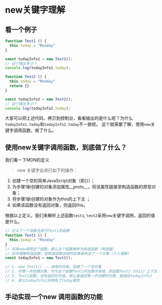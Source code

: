 # new关键字理解

## 看一个例子

```js
function Test1 () {
  this.today = "Monday"
}

const todayInfo1 = new Test1();
// 这个输出多少？
console.log(todayInfo1.today);

function Test2 () {
  this.today = "Monday"
  return {}
}

const todayInfo2 = new Test2();
// 这个输出多少？
console.log(todayInfo2.today);
```

大家可以把上述代码，拷贝到控制台，看看输出的是什么呢？为什么`todayInfo1.today`和`todayInfo2.today`不一致呢。
这个就需要了解，使用`new`关键字调用函数，做了什么。

## 使用new关键字调用函数，到底做了什么？

我们看一下MDN的定义

> new 关键字会进行如下的操作：

1. 创建一个空的简单JavaScript对象（即{}）；
2. 为步骤1新创建的对象添加属性__proto__，将该属性链接至构造函数的原型对象；
3. 将步骤1新创建的对象作为this的上下文 ；
4. 如果该函数没有返回对象，则返回this。

根据以上定义，我们来解析上述函数`test1`, `test2`采用`new`关键字调用，返回的值是什么。

```js
// 定义了一个函数名称为Test1的函数
function Test1 () {
  this.today = "Monday"
}
// 采用new调用这个函数，那么这个函数被称为构造函数（构造器）
// 如何理解构造函数，即构造函数调用的结果是构造了一个对象（个人理解）
const todayInfo1 = new Test1();

// 1. new Test1() ---调用的时候，创建了一个空对象
// 2. 将第一步创建对象，作为这个函数Test1所创建作用域，即函数Test1（this）上下文
// 3. Test1函数，没有返回任何值，那么就返回第一步创建的对象，赋值给todayInfo1
// 4. 那么todayInfo1则拥有了today属性

```


## 手动实现一个new 调用函数的功能